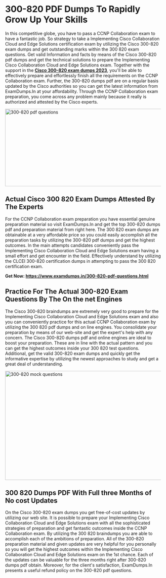 <h1><strong>300-820 PDF Dumps To Rapidly Grow Up Your Skills</strong></h1>
<p>In this competitive globe, you have to pass a CCNP Collaboration exam to have a fantastic job. So strategy to take a Implementing Cisco Collaboration Cloud and Edge Solutions certification exam by utilizing the Cisco 300-820 exam dumps and get outstanding marks within the 300 820 exam questions. Get valid Information and facts by means of the Cisco 300-820 pdf dumps and get the technical solutions to prepare the Implementing Cisco Collaboration Cloud and Edge Solutions exam. Together with the support in the <strong><a href="https://www.examdumps.in/300-820-pdf-questions.html">Cisco 300-820 exam dumps 2023</a></strong>, you'll be able to effectively prepare and effortlessly finish all the requirements on the CCNP Collaboration exam. Further, the 300-820 dumps pdf are on a regular basis updated by the Cisco authorities so you can get the latest information from ExamDumps.In at your affordability. Through the CCNP Collaboration exam preparation, you come across any problem mainly because it really is authorized and attested by the Cisco experts.</p>
<p><img src="https://i.ibb.co/zxJwW90/Copy-of-Online-Classes-Twitter-header-post-Made-with-Poster-My-Wall-1.png" alt="300-820 pdf questions" width="750" height="250" /></p>
<h2><strong>Actual Cisco 300 820 Exam Dumps Attested By The Experts</strong></h2>
<p>For the CCNP Collaboration exam preparation you have essential genuine preparation material so visit ExamDumps.In and get the top 300-820 dumps pdf and preparation material from right here. The 300 820 exam dumps are obtainable at a very affordable price so you could easily accomplish all the preparation tasks by utilizing the 300-820 pdf dumps and get the highest outcomes. In the main attempts candidates conveniently pass the Implementing Cisco Collaboration Cloud and Edge Solutions exam having a small effort and get encounter in the field. Effectively understand by utilizing the CLCEI 300-820 certification dumps in attempting to pass the 300 820 certification exam.</p>
<p><strong>Get Now:&nbsp;<a href="https://www.examdumps.in/300-820-pdf-questions.html">https://www.examdumps.in/300-820-pdf-questions.html</a></strong></p>
<h2><strong>Practice For The Actual 300-820 Exam Questions By The On the net Engines</strong></h2>
<p>The Cisco 300-820 braindumps are extremely very good to prepare for the Implementing Cisco Collaboration Cloud and Edge Solutions exam and also you can conveniently practice for this actual CCNP Collaboration exam by utilizing the 300 820 pdf dumps and on line engines. You consolidate your preparation by means of our web-site and get the expert's help with any concern. The Cisco 300-820 dumps pdf and online engines are ideal to boost your preparation. These are in line with the actual pattern and you can get the highest outcomes inside your 300 820 test questions. Additional, get the valid 300-820 exam dumps and quickly get the informative expertise by utilizing the newest approaches to study and get a great deal of understanding.</p>
<p><a href="https://www.examdumps.in/300-820-pdf-questions.html"><img src="https://i.ibb.co/QkNtdwY/Copy-of-Zoom-Online-Classes-Facebook-Share-Po-Made-with-Poster-My-Wall-1.jpg" alt="300-820 mock questions" width="670" height="352" /></a></p>
<h2><strong>300 820 Dumps PDF With Full three Months of No cost Updates</strong></h2>
<p>On the Cisco 300-820 exam dumps you get free-of-cost updates by utilizing our web site. It is possible to prepare your Implementing Cisco Collaboration Cloud and Edge Solutions exam with all the sophisticated strategies of preparation and get fantastic outcomes inside the CCNP Collaboration exam. By utilizing the 300 820 braindumps you are able to accomplish each of the ambitions of preparation. All of the 300-820 preparation material and given updates are very helpful for you personally so you will get the highest outcomes within the Implementing Cisco Collaboration Cloud and Edge Solutions exam on the 1st chance. Each of the updates can be valuable for the three months right after 300-820 dumps pdf obtain. Moreover, for the client's satisfaction, ExamDumps.In presents a useful refund policy on the 300-820 pdf questions.</p>
